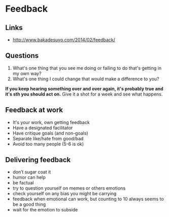 # Feedback

## Links

- http://www.bakadesuyo.com/2014/02/feedback/

## Questions

1. What's one thing that you see me doing or failing to do that's getting in my own way?
2. What's one thing I could change that would make a difference to you?

**If you keep hearing something over and over again, it's probably true and it's sth you should act on.**
Give it a shot for a week and see what happens.

## Feedback at work

- It's your work, own getting feedback
- Have a designated facilitator
- Have critique goals (and non-goals)
- Separate like/hate from good/bad
- Avoid too many people (5-6 is ok)

## Delivering feedback

- don’t sugar coat it
- humor can help
- be factual
- try to question yourself on memes or others emotions
- check yourself on any bias you might be carrying
- feedback when emotional can work, but counting to 10 always seems to be a good thing
- wait for the emotion to subside
